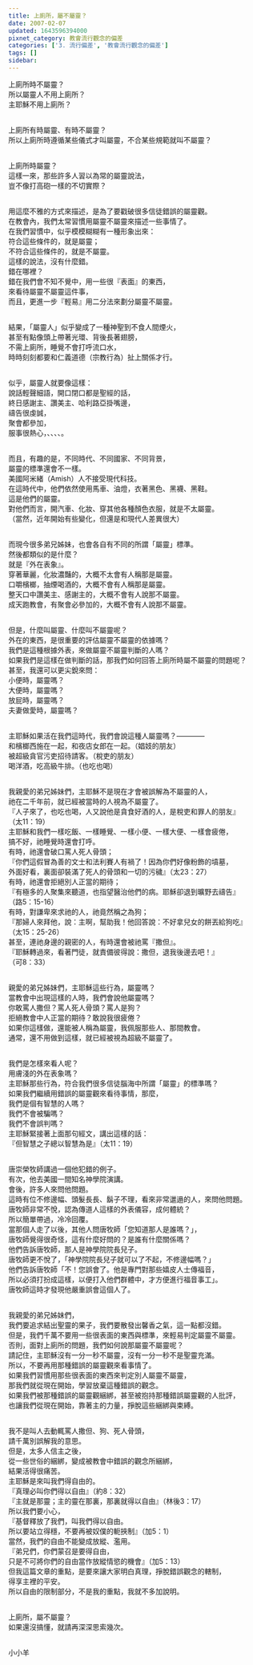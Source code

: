 ```yaml
---
title: 上廁所，屬不屬靈？
date: 2007-02-07
updated: 1643596394000
pixnet_category: 教會流行觀念的偏差
categories: ['3. 流行偏差', '教會流行觀念的偏差']
tags: []
sidebar: 
---
```


<p>上廁所時不屬靈？<br/>
所以屬靈人不用上廁所？<br/>
主耶穌不用上廁所？</p>
<p><br/>
上廁所有時屬靈、有時不屬靈？<br/>
所以上廁所時遵循某些儀式才叫屬靈，不合某些規範就叫不屬靈？</p>
<p><br/>
上廁所時屬靈？<br/>
這樣一來，那些許多人習以為常的屬靈說法，<br/>
豈不像打高砲一樣的不切實際？</p>
<p><br/>
用這麼不雅的方式來描述，是為了要戳破很多信徒錯誤的屬靈觀。<br/>
在教會內，我們太常習慣用屬靈不屬靈來描述一些事情了。<br/>
在我們習慣中，似乎模模糊糊有一種形象出來：<br/>
符合這些條件的，就是屬靈；<br/>
不符合這些條件的，就是不屬靈。<br/>
這樣的說法，沒有什麼錯。<br/>
錯在哪裡？<br/>
錯在我們會不知不覺中，用一些很『表面』的東西，<br/>
來看待屬靈不屬靈這件事，<br/>
而且，更進一步『輕易』用二分法來劃分屬靈不屬靈。</p>
<p><br/>
結果，「屬靈人」似乎變成了一種神聖到不食人間煙火，<br/>
甚至有點像頭上帶著光環、背後長著翅膀，<br/>
不需上廁所，睡覺不會打呼流口水，<br/>
時時刻刻都要和仁義道德（宗教行為）扯上關係才行。</p>
<p><br/>
似乎，屬靈人就要像這樣：<br/>
說話輕聲細語，開口閉口都是聖經的話，<br/>
終日感謝主、讚美主、哈利路亞掛嘴邊，<br/>
禱告很虔誠，<br/>
聚會都參加，<br/>
服事很熱心，、、、、。</p>
<p><br/>
而且，有趣的是，不同時代、不同國家、不同背景，<br/>
屬靈的標準還會不一樣。<br/>
美國阿米緒（Amish）人不接受現代科技。<br/>
在這時代中，他們依然使用馬車、油燈，衣著黑色、黑襪、黑鞋。<br/>
這是他們的屬靈。<br/>
對他們而言，開汽車、化妝、穿其他各種顏色衣服，就是不太屬靈。<br/>
（當然，近年開始有些變化，但還是和現代人差異很大）</p>
<p><br/>
而現今很多弟兄姊妹，也會各自有不同的所謂「屬靈」標準。<br/>
然後都類似的是什麼？<br/>
就是『外在表象』。<br/>
穿著華麗，化妝濃豔的，大概不太會有人稱那是屬靈。<br/>
口嚼檳榔，抽煙喝酒的，大概不會有人稱那是屬靈。<br/>
整天口中讚美主、感謝主的，大概不會有人說那不屬靈。<br/>
成天跑教會，有聚會必參加的，大概不會有人說那不屬靈。</p>
<p><br/>
但是，什麼叫屬靈、什麼叫不屬靈呢？<br/>
外在的東西，是很重要的評估屬靈不屬靈的依據嗎？<br/>
我們是這種根據外表，來做屬靈不屬靈判斷的人嗎？<br/>
如果我們是這樣在做判斷的話，那我們如何回答上廁所時屬不屬靈的問題呢？<br/>
甚至，我還可以更尖銳來問：<br/>
小便時，屬靈嗎？<br/>
大便時，屬靈嗎？<br/>
放屁時，屬靈嗎？<br/>
夫妻做愛時，屬靈嗎？</p>
<p><br/>
主耶穌如果活在我們這時代，我們會說這種人屬靈嗎？————<br/>
和檳榔西施在一起，和夜店女郎在一起。（娼妓的朋友）<br/>
被超級貪官污吏招待請客。（稅吏的朋友）<br/>
喝洋酒，吃高級牛排。（也吃也喝）</p>
<p><br/>
我親愛的弟兄姊妹們，主耶穌不是現在才會被誤解為不屬靈的人，<br/>
祂在二千年前，就已經被當時的人視為不屬靈了。<br/>
『人子來了，也吃也喝，人又說他是貪食好酒的人，是稅吏和罪人的朋友』<br/>
（太11：19）<br/>
主耶穌和我們一樣吃飯、一樣睡覺、一樣小便、一樣大便、一樣會疲倦，<br/>
搞不好，祂睡覺時還會打呼。<br/>
有時，祂還會破口罵人死人骨頭；<br/>
『你們這假冒為善的文士和法利賽人有禍了！因為你們好像粉飾的墳墓，<br/>
外面好看，裏面卻裝滿了死人的骨頭和一切的污穢』（太23：27）<br/>
有時，祂還會拒絕別人正當的期待；<br/>
『有極多的人聚集來聽道，也指望醫治他們的病。耶穌卻退到曠野去禱告』<br/>
（路5：15-16）<br/>
有時，對謙卑來求祂的人，祂竟然稱之為狗；<br/>
『那婦人來拜他，說：主啊，幫助我！他回答說：不好拿兒女的餅丟給狗吃』<br/>
（太15：25-26）<br/>
甚至，連祂身邊的親密的人，有時還會被祂罵『撒但』。<br/>
『耶穌轉過來，看著門徒，就責備彼得說：撒但，退我後邊去吧！』<br/>
（可8：33）</p>
<p><br/>
親愛的弟兄姊妹們，主耶穌這些行為，屬靈嗎？<br/>
當教會中出現這樣的人時，我們會說他屬靈嗎？<br/>
你敢罵人撒但？罵人死人骨頭？罵人是狗？<br/>
拒絕教會中人正當的期待？敢說我很疲倦？<br/>
如果你這樣做，還能被人稱為屬靈，我佩服那些人、那間教會。<br/>
通常，還不用做到這樣，就已經被視為超級不屬靈了。</p>
<p><br/>
我們是怎樣來看人呢？<br/>
用膚淺的外在表象嗎？<br/>
主耶穌那些行為，符合我們很多信徒腦海中所謂「屬靈」的標準嗎？<br/>
如果我們繼續用錯誤的屬靈觀來看待事情，那麼，<br/>
我們是個有智慧的人嗎？<br/>
我們不會被騙嗎？<br/>
我們不會誤判嗎？<br/>
主耶穌緊接著上面那句經文，講出這樣的話：<br/>
『但智慧之子總以智慧為是』（太11：19）</p>
<p><br/>
唐崇榮牧師講過一個他犯錯的例子。<br/>
有次，他去美國一間知名神學院演講。<br/>
會後，許多人來問他問題。<br/>
這時有位不修邊幅、頭髮長長、鬍子不理，看來非常邋遢的人，來問他問題。<br/>
唐牧師非常不悅，認為傳道人這樣的外表儀容，成何體統？<br/>
所以簡單帶過，冷冷回覆。<br/>
當那個人走了以後，其他人問唐牧師「您知道那人是誰嗎？」，<br/>
唐牧師覺得很奇怪，這有什麼好問的？是誰有什麼關係嗎？<br/>
他們告訴唐牧師，那人是神學院院長兒子。<br/>
唐牧師更不悅了，「神學院院長兒子就可以了不起，不修邊幅嗎？」<br/>
他們告訴唐牧師「不！您誤會了。他是專門對那些嬉皮人士傳福音，<br/>
所以必須打扮成這樣，以便打入他們群體中，才方便進行福音事工」。<br/>
唐牧師這時才發現他嚴重誤會這個人了。</p>
<p><br/>
我親愛的弟兄姊妹們，<br/>
我們要追求結出聖靈的果子，我們要散發出馨香之氣，這一點都沒錯。<br/>
但是，我們千萬不要用一些很表面的東西與標準，來輕易判定屬靈不屬靈。<br/>
否則，面對上廁所的問題，我們如何說那屬靈不屬靈呢？<br/>
請記住，主耶穌沒有一分一秒不屬靈，沒有一分一秒不是聖靈充滿。<br/>
所以，不要再用那種錯誤的屬靈觀來看事情了。<br/>
如果我們習慣用那些很表面的東西來判定別人屬靈不屬靈，<br/>
那我們就從現在開始，學習放棄這種錯誤的觀念。<br/>
如果我們被那種錯誤的屬靈觀綑綁，甚至被抱持那種錯誤屬靈觀的人批評，<br/>
也讓我們從現在開始，靠著主的力量，掙脫這些綑綁與束縛。</p>
<p><br/>
我不是叫人去動輒罵人撒但、狗、死人骨頭，<br/>
請千萬別誤解我的意思。<br/>
但是，太多人信主之後，<br/>
從一些世俗的綑綁，變成被教會中錯誤的觀念所綑綁，<br/>
結果活得很痛苦。<br/>
主耶穌是來叫我們得自由的。<br/>
『真理必叫你們得以自由』（約8：32）<br/>
『主就是那靈；主的靈在那裏，那裏就得以自由』（林後3：17）<br/>
所以我們要小心，<br/>
『基督釋放了我們，叫我們得以自由。<br/>
所以要站立得穩，不要再被奴僕的軛挾制』（加5：1）<br/>
當然，我們的自由不能變成放縱、濫用。<br/>
『弟兄們，你們蒙召是要得自由，<br/>
只是不可將你們的自由當作放縱情慾的機會』（加5：13）<br/>
但我這篇文章的重點，是要來讓大家明白真理，掙脫錯誤觀念的轄制，<br/>
得享主裡的平安。<br/>
所以自由的限制部分，不是我的重點，我就不多加說明。</p>
<p><br/>
上廁所，屬不屬靈？<br/>
如果還沒搞懂，就請再深深思索幾次。</p>
<p><br/>
小小羊</p>
